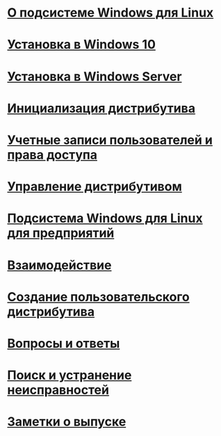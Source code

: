 # [О подсистеме Windows для Linux](./about.md)
# [Установка в Windows 10](./install-win10.md)
# [Установка в Windows Server](./install-on-server.md)
# [Инициализация дистрибутива](./initialize-distro.md)
# [Учетные записи пользователей и права доступа](./user-support.md)
# [Управление дистрибутивом](./wsl-config.md)
# [Подсистема Windows для Linux для предприятий](./enterprise.md)
# [Взаимодействие](./interop.md)
# [Создание пользовательского дистрибутива](./build-custom-distro.md)
# [Вопросы и ответы](./faq.md)
# [Поиск и устранение неисправностей](./troubleshooting.md)
# [Заметки о выпуске](./release-notes.md)
